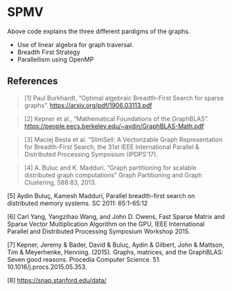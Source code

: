 # SPMV
Above code explains the three different pardigms of the graphs. 
* Use of linear algebra for graph traversal.
* Breadth First Strategy
* Parallellism using OpenMP


## References

> [1] Paul Burkhardt, “Optimal algebraic Breadth-First Search for sparse graphs”.
> https://arxiv.org/pdf/1906.03113.pdf

> [2] Kepner et al., “Mathematical Foundations of the GraphBLAS”.
> https://people.eecs.berkeley.edu/~aydin/GraphBLAS-Math.pdf

> [3] Maciej Besta et al. “SlimSell: A Vectorizable Graph Representation for Breadth-First
Search, the 31st IEEE International Parallel & Distributed Processing Symposium
(IPDPS'17).

> [4] A. Buluc and K. Madduri. “Graph partitioning for scalable distributed graph computations”
Graph Partitioning and Graph Clustering, 588:83, 2013.

[5] Aydin Buluç, Kamesh Madduri, Parallel breadth-first search on distributed memory
systems. SC 2011: 65:1-65:12

[6] Carl Yang, Yangzihao Wang, and John D. Owens, Fast Sparse Matrix and Sparse Vector
Multiplication Algorithm on the GPU, IEEE International Parallel and Distributed
Processing Symposium Workshop 2015.

[7] Kepner, Jeremy & Bader, David & Buluç, Aydin & Gilbert, John & Mattson, Tim & Meyerhenke, Henning. (2015). Graphs, matrices, and the GraphBLAS: Seven good reasons. Procedia Computer Science. 51. 10.1016/j.procs.2015.05.353. 

[8] https://snap.stanford.edu/data/

